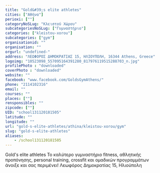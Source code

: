 ```yaml
---
title: "Gold&#39;s elite athletes"
cities: ["Αθήνα"]
perioxi: [""]
categoryNoSLug: "Κλειστού Χώρου"
subcategoriesNoSLug: ["Γυμναστήριο"]
categories: ["kleistou-xorou"]
subcategories: ["gym"]
organisationid: ""
organisation: ""
orgurl: "undefined-"
address: "ΛΕΩΦΟΡΟΣ ΔΗΜΟΚΡΑΤΙΑΣ 15, ΗΛΙΟΥΠΟΛΗ, 16344 Athens, Greece"
logoimg: "10523098_557095164391280_817976119515288703_n.jpg"
profilePhoto : "downloaded"
coverPhoto : "downloaded"
website: ""
facebook: "www.facebook.com/GoldsGymAthens/"
phone: "2114102316"
email: ""
courses: ""
places: [""]
rensponsibles: ""
zipcode: [""]
UID: "school131120181505"
latitude: ""
longitude: ""
url: "gold-s-elite-athletes/athina/kleistou-xorou/gym"
slug: "gold-s-elite-athletes"
aliases:
    - /school131120181505
---
```





Gold&#39;s elite athletes Το καλύτερο γυμναστήριο fitness, αθλητικής προπόνησης, personal training, crossfit και ομαδικών προγραμμάτων άνοιξε και σας περιμένει! Λεωφόρος Δημοκρατίας 15, Ηλιούπολη